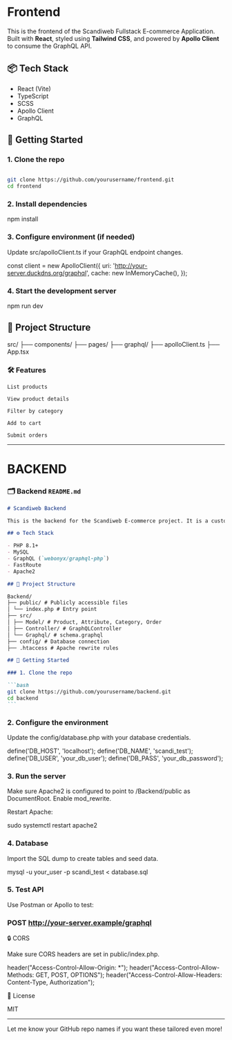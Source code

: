 # Frontend

This is the frontend of the Scandiweb Fullstack E-commerce Application. Built with **React**, styled using **Tailwind CSS**, and powered by **Apollo Client** to consume the GraphQL API.

## 📦 Tech Stack

- React (Vite)
- TypeScript
- SCSS
- Apollo Client
- GraphQL

## 🚀 Getting Started

### 1. Clone the repo

```bash

git clone https://github.com/yourusername/frontend.git
cd frontend

```

### 2. Install dependencies

npm install

### 3. Configure environment (if needed)

Update src/apolloClient.ts if your GraphQL endpoint changes.

const client = new ApolloClient({
uri: 'http://your-server.duckdns.org/graphql',
cache: new InMemoryCache(),
});

### 4. Start the development server

npm run dev

## 📁 Project Structure

src/
├── components/
├── pages/
├── graphql/
├── apolloClient.ts
├── App.tsx

### 🛠 Features

    List products

    View product details

    Filter by category

    Add to cart

    Submit orders

---

# BACKEND

### 🗂 Backend `README.md`

````markdown
# Scandiweb Backend

This is the backend for the Scandiweb E-commerce project. It is a custom PHP-based GraphQL server built without frameworks, using PSR standards and `webonyx/graphql-php`.

## ⚙️ Tech Stack

- PHP 8.1+
- MySQL
- GraphQL (`webonyx/graphql-php`)
- FastRoute
- Apache2

## 📁 Project Structure

Backend/
├── public/ # Publicly accessible files
│ └── index.php # Entry point
├── src/
│ ├── Model/ # Product, Attribute, Category, Order
│ ├── Controller/ # GraphQLController
│ └── Graphql/ # schema.graphql
├── config/ # Database connection
├── .htaccess # Apache rewrite rules

## 🚀 Getting Started

### 1. Clone the repo

```bash
git clone https://github.com/yourusername/backend.git
cd backend
```
````

### 2. Configure the environment

Update the config/database.php with your database credentials.

define('DB_HOST', 'localhost');
define('DB_NAME', 'scandi_test');
define('DB_USER', 'your_db_user');
define('DB_PASS', 'your_db_password');

### 3. Run the server

Make sure Apache2 is configured to point to /Backend/public as DocumentRoot. Enable mod_rewrite.

Restart Apache:

sudo systemctl restart apache2

### 4. Database

Import the SQL dump to create tables and seed data.

mysql -u your_user -p scandi_test < database.sql

### 5. Test API

Use Postman or Apollo to test:

### POST http://your-server.example/graphql

🔒 CORS

Make sure CORS headers are set in public/index.php.

header("Access-Control-Allow-Origin: \*");
header("Access-Control-Allow-Methods: GET, POST, OPTIONS");
header("Access-Control-Allow-Headers: Content-Type, Authorization");

📄 License

MIT

---

Let me know your GitHub repo names if you want these tailored even more!
